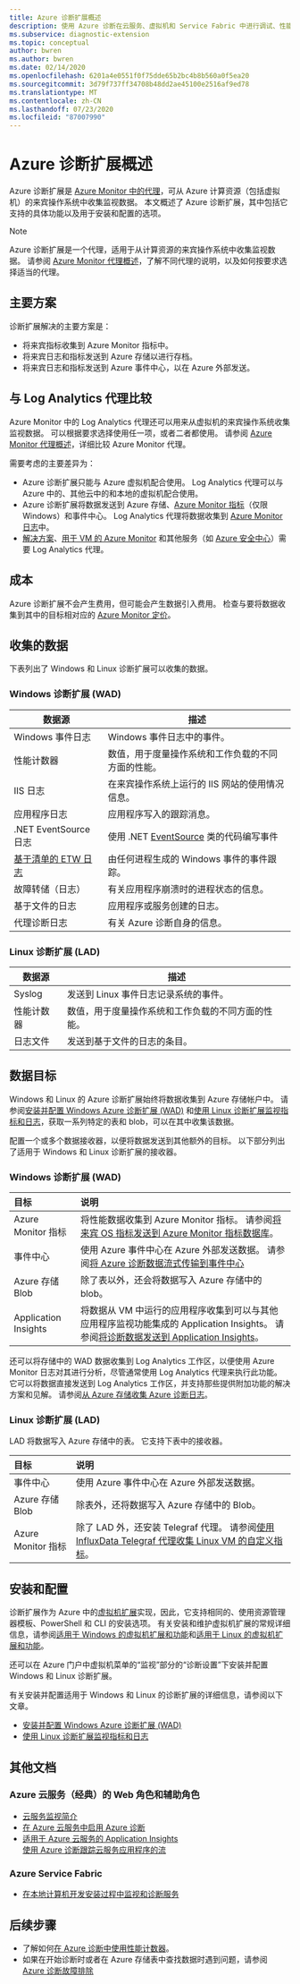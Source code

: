 ```yaml
---
title: Azure 诊断扩展概述
description: 使用 Azure 诊断在云服务、虚拟机和 Service Fabric 中进行调试、性能度量、监视和流量分析
ms.subservice: diagnostic-extension
ms.topic: conceptual
author: bwren
ms.author: bwren
ms.date: 02/14/2020
ms.openlocfilehash: 6201a4e0551f0f75dde65b2bc4b8b560a0f5ea20
ms.sourcegitcommit: 3d79f737ff34708b48dd2ae45100e2516af9ed78
ms.translationtype: MT
ms.contentlocale: zh-CN
ms.lasthandoff: 07/23/2020
ms.locfileid: "87007990"
---
```

# <a name="azure-diagnostics-extension-overview"></a>Azure 诊断扩展概述
Azure 诊断扩展是 [Azure Monitor 中的代理](agents-overview.md)，可从 Azure 计算资源（包括虚拟机）的来宾操作系统中收集监视数据。 本文概述了 Azure 诊断扩展，其中包括它支持的具体功能以及用于安装和配置的选项。 

> [!NOTE]
> Azure 诊断扩展是一个代理，适用于从计算资源的来宾操作系统中收集监视数据。 请参阅 [Azure Monitor 代理概述](agents-overview.md)，了解不同代理的说明，以及如何按要求选择适当的代理。

## <a name="primary-scenarios"></a>主要方案
诊断扩展解决的主要方案是：

- 将来宾指标收集到 Azure Monitor 指标中。
- 将来宾日志和指标发送到 Azure 存储以进行存档。
- 将来宾日志和指标发送到 Azure 事件中心，以在 Azure 外部发送。


## <a name="comparison-to-log-analytics-agent"></a>与 Log Analytics 代理比较
Azure Monitor 中的 Log Analytics 代理还可以用来从虚拟机的来宾操作系统收集监视数据。 可以根据要求选择使用任一项，或者二者都使用。 请参阅 [Azure Monitor 代理概述](agents-overview.md)，详细比较 Azure Monitor 代理。 

需要考虑的主要差异为：

- Azure 诊断扩展只能与 Azure 虚拟机配合使用。 Log Analytics 代理可以与 Azure 中的、其他云中的和本地的虚拟机配合使用。
- Azure 诊断扩展将数据发送到 Azure 存储、[Azure Monitor 指标](data-platform-metrics.md)（仅限 Windows）和事件中心。 Log Analytics 代理将数据收集到 [Azure Monitor 日志](data-platform-logs.md)中。
- [解决方案](../monitor-reference.md#insights-and-core-solutions)、[用于 VM 的 Azure Monitor](../insights/vminsights-overview.md) 和其他服务（如 [Azure 安全中心](../../security-center/index.yml)）需要 Log Analytics 代理。

## <a name="costs"></a>成本
Azure 诊断扩展不会产生费用，但可能会产生数据引入费用。 检查与要将数据收集到其中的目标相对应的 [Azure Monitor 定价](https://azure.microsoft.com/pricing/details/monitor/)。

## <a name="data-collected"></a>收集的数据
下表列出了 Windows 和 Linux 诊断扩展可以收集的数据。

### <a name="windows-diagnostics-extension-wad"></a>Windows 诊断扩展 (WAD)

| 数据源 | 描述 |
| --- | --- |
| Windows 事件日志   | Windows 事件日志中的事件。 |
| 性能计数器 | 数值，用于度量操作系统和工作负载的不同方面的性能。 |
| IIS 日志             | 在来宾操作系统上运行的 IIS 网站的使用情况信息。 |
| 应用程序日志     | 应用程序写入的跟踪消息。 |
| .NET EventSource 日志 |使用 .NET [EventSource](/dotnet/api/system.diagnostics.tracing.eventsource?view=netcore-3.1) 类的代码编写事件 |
| [基于清单的 ETW 日志](/windows/desktop/etw/about-event-tracing) |由任何进程生成的 Windows 事件的事件跟踪。 |
| 故障转储（日志）   | 有关应用程序崩溃时的进程状态的信息。 |
| 基于文件的日志    | 应用程序或服务创建的日志。 |
| 代理诊断日志 | 有关 Azure 诊断自身的信息。 |


### <a name="linux-diagnostics-extension-lad"></a>Linux 诊断扩展 (LAD)

| 数据源 | 描述 |
| --- | --- |
| Syslog | 发送到 Linux 事件日志记录系统的事件。   |
| 性能计数器  | 数值，用于度量操作系统和工作负载的不同方面的性能。 |
| 日志文件 | 发送到基于文件的日志的条目。  |

## <a name="data-destinations"></a>数据目标
Windows 和 Linux 的 Azure 诊断扩展始终将数据收集到 Azure 存储帐户中。 请参阅[安装并配置 Windows Azure 诊断扩展 (WAD)](diagnostics-extension-windows-install.md) 和[使用 Linux 诊断扩展监视指标和日志](../../virtual-machines/extensions/diagnostics-linux.md)，获取一系列特定的表和 blob，可以在其中收集该数据。

配置一个或多个数据接收器，以便将数据发送到其他额外的目标。 以下部分列出了适用于 Windows 和 Linux 诊断扩展的接收器。

### <a name="windows-diagnostics-extension-wad"></a>Windows 诊断扩展 (WAD)

| 目标 | 说明 |
|:---|:---|
| Azure Monitor 指标 | 将性能数据收集到 Azure Monitor 指标。 请参阅[将来宾 OS 指标发送到 Azure Monitor 指标数据库](collect-custom-metrics-guestos-resource-manager-vm.md)。  |
| 事件中心 | 使用 Azure 事件中心在 Azure 外部发送数据。 请参阅[将 Azure 诊断数据流式传输到事件中心](diagnostics-extension-stream-event-hubs.md) |
| Azure 存储 Blob | 除了表以外，还会将数据写入 Azure 存储中的 blob。 |
| Application Insights | 将数据从 VM 中运行的应用程序收集到可以与其他应用程序监视功能集成的 Application Insights。 请参阅[将诊断数据发送到 Application Insights](diagnostics-extension-to-application-insights.md)。 |

还可以将存储中的 WAD 数据收集到 Log Analytics 工作区，以便使用 Azure Monitor 日志对其进行分析，尽管通常使用 Log Analytics 代理来执行此功能。 它可以将数据直接发送到 Log Analytics 工作区，并支持那些提供附加功能的解决方案和见解。  请参阅[从 Azure 存储收集 Azure 诊断日志](diagnostics-extension-logs.md)。 


### <a name="linux-diagnostics-extension-lad"></a>Linux 诊断扩展 (LAD)
LAD 将数据写入 Azure 存储中的表。 它支持下表中的接收器。

| 目标 | 说明 |
|:---|:---|
| 事件中心 | 使用 Azure 事件中心在 Azure 外部发送数据。 |
| Azure 存储 Blob | 除表外，还将数据写入 Azure 存储中的 Blob。 |
| Azure Monitor 指标 | 除了 LAD 外，还安装 Telegraf 代理。 请参阅[使用 InfluxData Telegraf 代理收集 Linux VM 的自定义指标](collect-custom-metrics-linux-telegraf.md)。


## <a name="installation-and-configuration"></a>安装和配置
诊断扩展作为 Azure 中的[虚拟机扩展](../../virtual-machines/extensions/overview.md)实现，因此，它支持相同的、使用资源管理器模板、PowerShell 和 CLI 的安装选项。 有关安装和维护虚拟机扩展的常规详细信息，请参阅[适用于 Windows 的虚拟机扩展和功能](../../virtual-machines/extensions/features-windows.md)和[适用于 Linux 的虚拟机扩展和功能](../../virtual-machines/extensions/features-linux.md)。

还可以在 Azure 门户中虚拟机菜单的“监视”部分的“诊断设置”下安装并配置 Windows 和 Linux 诊断扩展。 

有关安装并配置适用于 Windows 和 Linux 的诊断扩展的详细信息，请参阅以下文章。

- [安装并配置 Windows Azure 诊断扩展 (WAD)](diagnostics-extension-windows-install.md)
- [使用 Linux 诊断扩展监视指标和日志](../../virtual-machines/extensions/diagnostics-linux.md)

## <a name="other-documentation"></a>其他文档

###  <a name="azure-cloud-service-classic-web-and-worker-roles"></a>Azure 云服务（经典）的 Web 角色和辅助角色
- [云服务监视简介](../../cloud-services/cloud-services-how-to-monitor.md)
- [在 Azure 云服务中启用 Azure 诊断](../../cloud-services/cloud-services-dotnet-diagnostics.md)
- [适用于 Azure 云服务的 Application Insights](../app/cloudservices.md)<br>[使用 Azure 诊断跟踪云服务应用程序的流](../../cloud-services/cloud-services-dotnet-diagnostics-trace-flow.md) 

### <a name="azure-service-fabric"></a>Azure Service Fabric
- [在本地计算机开发安装过程中监视和诊断服务](../../service-fabric/service-fabric-diagnostics-how-to-monitor-and-diagnose-services-locally.md)

## <a name="next-steps"></a>后续步骤


* 了解如何[在 Azure 诊断中使用性能计数器](../../cloud-services/diagnostics-performance-counters.md)。
* 如果在开始诊断时或者在 Azure 存储表中查找数据时遇到问题，请参阅 [Azure 诊断故障排除](diagnostics-extension-troubleshooting.md)
